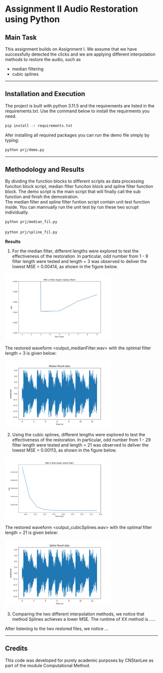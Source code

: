 # Assignment II Audio Restoration using Python

## Main Task
This assignment builds on Assignment I. We assume that we have successfully detected the clicks and we are applying different interpolation methods to restore the audio, such as
- median filtering
- cubic splines

---

## Installation and Execution

The project is built with python 3.11.5 and the requirements are listed in the requirements.txt. Use the command below to install the requirments you need.

```sh                                 
pip install -r requirements.txt
```

Afer installing all required packages you can run the demo file simply by typing:
```sh
python prj/demo.py 
```
---

## Methodology and Results
By dividing the function blocks to different scripts as data processing funciton block script, median filter funciton block and spline filter function block. The demo script is the main script that will finally call the sub function and finish the demostration.  
The median filter and spline filter funtion script contain unit test function inside. You can mannually run the unit test by run these two scrupt individually.

```sh
python prj/median_fil.py 

python prj/spline_fil.py 
```

**Results**

1. For the median filter, different lengths were explored to test the effectiveness of the restoration. In particular, odd number from 1 - 9 filter length were tested and length = 3 was observed to deliver the lowest MSE = 0.00414, as shown in the figure below.

<img src="MedianFilter_MSEvsLength.png" width="350">

The restored waveform <output_medianFilter.wav> with the optimal filter length = 3 is given below:

<img src="MedianFilter_Result.png" width="350">

2. Using the cubic splines, different lengths were explored to test the effectiveness of the restoration. In particular, odd number from 1 - 29 filter length were tested and length = 21 was observed to deliver the lowest MSE = 0.00113, as shown in the figure below.

<img src="SplineFilter_MSEvsLength.png" width="350">

The restored waveform <output_cubicSplines.wav> with the optimal filter length = 21 is given below:

<img src="SplineFilter_Result.png" width="350">

3. Comparing the two different interpolation methods, we notice that method Splines achieves a lower MSE. The runtime of XX method is .....

After listening to the two restored files, we notice ...


---
## Credits

This code was developed for purely academic purposes by CNStanLee as part of the module Computational Method. 






